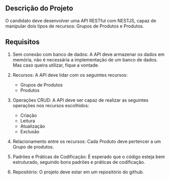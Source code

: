 ## Descrição do Projeto

O candidato deve desenvolver uma API RESTful com NESTJS, capaz de manipular dois tipos de recursos: Grupos de Produtos e Produtos.

## Requisitos

1. Sem conexão com banco de dados: A API deve armazenar os dados em memória, não é necessária a implementação de um banco de dados. Mas caso queira utilizar, fique a vontade.

2. Recursos: A API deve lidar com os seguintes recursos:

   - Grupos de Produtos
   - Produtos

3. Operações CRUD: A API deve ser capaz de realizar as seguintes operações nos recursos escolhidos:
   - Criação
   - Leitura
   - Atualização
   - Exclusão
4. Relacionamento entre os recursos: Cada Produto deve pertencer a um Grupo de produtos.

5. Padrões e Práticas de Codificação: É esperado que o código esteja bem estruturado, seguindo bons padrões e práticas de codificação.

6. Repositório: O projeto deve estar em um repositório do github.
